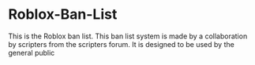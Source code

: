 Roblox-Ban-List
===============

This is the Roblox ban list. This ban list system is made by a collaboration by scripters from the scripters forum. It is designed to be used by the general public
